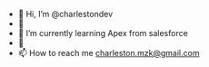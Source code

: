 - 👋 Hi, I’m @charlestondev
- 👀 
- 🌱 I’m currently learning Apex from salesforce
- 💞️
- 📫 How to reach me charleston.mzk@gmail.com

<!---
charlestondev/charlestondev is a ✨ special ✨ repository because its `README.md` (this file) appears on your GitHub profile.
You can click the Preview link to take a look at your changes.
--->
